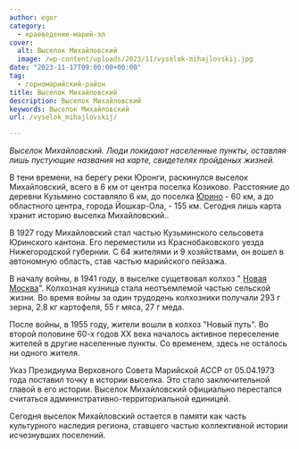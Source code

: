 ```yaml
---
author: egor
category:
  - краеведение-марий-эл
cover:
  alt: Выселок Михайловский
  image: /wp-content/uploads/2023/11/vyselok-mihajlovskij.jpg
date: "2023-11-17T09:00:00+00:00"
tag:
  - горномарийский-район
title: Выселок Михайловский
description: Выселок Михайловский
keywords: Выселок Михайловский
url: /vyselok_mihajlovskij/

---
```

_Выселок Михайловский. Люди покидают населенные пункты, оставляя лишь пустующие названия на карте, свидетелях пройденых жизней._

В тени времени, на берегу реки Юронги, раскинулся выселок Михайловский, всего в 6 км от центра поселка Козиково. Расстояние до деревни Кузьмино составляло 6 км, до поселка [Юрино](/zamok-sheremeteva/) \- 60 км, а до областного центра, города Йошкар-Ола, - 155 км. Сегодня лишь карта хранит историю выселка Михайловский..

В 1927 году Михайловский стал частью Кузьминского сельсовета Юринского кантона. Его переместили из Краснобаковского уезда Нижегородской губернии. С 64 жителями и 9 хозяйствами, он вошел в автономную область, став частью марийского пейзажа.

В началу войны, в 1941 году, в выселке сущетвовал колхоз " [Новая Москва](https://www.citymoscow.ru/)". Колхозная кузница стала неотъемлемой частью сельской жизни. Во время войны за один трудодень колхозники получали 293 г зерна, 2.8 кг картофеля, 55 г мяса, 27 г меда.

После войны, в 1955 году, жители вошли в колхоз "Новый путь". Во второй половине 60-х годов XX века началось активное переселение жителей в другие населенные пункты. Со временем, здесь не осталось ни одного жителя.

Указ Президиума Верховного Совета Марийской АССР от 05.04.1973 года поставил точку в истории выселка. Это стало заключительной главой в его истории. Выселок Михайловский официально перестался считаться административно-территориальной единицей.

Сегодня выселок Михайловский остается в памяти как часть культурного наследия региона, ставшего частью коллективной истории исчезнувших поселений.
